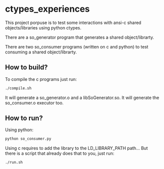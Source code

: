 # ctypes_experiences

This project porpuse is to test some interactions with ansi-c shared objects/libraries using python ctypes.

There are a so_generator program that generates a shared object/librarty.

There are two so_consumer programs (written on c and python) to test consuming a shared object/librarty.

## How to build?

To compile the c programs just run:

```sh
./compile.sh
```

It will generate a so_generator.o and a libSoGenerator.so. It will generate the so_consumer.o executor too.

## How to run?

Using python:

```sh
python so_consumer.py
```

Using c requires to add the library to the LD_LIBRARY_PATH path... But there is a script that already does that to you, just run:

```sh
./run.sh
```
